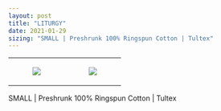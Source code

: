 ```yaml
---
layout: post
title: "LITURGY"
date: 2021-01-29
sizing: "SMALL | Preshrunk 100% Ringspun Cotton | Tultex"
---
```




<table style="width:100%;"><tr><td style="vertical-align:top;">
      <figure class="tmblr-full" data-orig-height="2048" data-orig-width="1365" data-orig-src="https://concertshirts.netlify.app/shirts/0510/0510-01.jpg"><img src="https://64.media.tumblr.com/9654a74744bdb1a2db80a65fb6ee3347/8587d62c3b7534e8-13/s540x810/5cbcf68d7b65400397fdbc9f897f139820a152db.jpg" data-orig-height="2048" data-orig-width="1365" data-orig-src="https://concertshirts.netlify.app/shirts/0510/0510-01.jpg"/></figure></td>
    <td style="vertical-align:top;">
      <figure class="tmblr-full" data-orig-height="2048" data-orig-width="1365" data-orig-src="https://concertshirts.netlify.app/shirts/0510/0510-02.jpg"><img src="https://64.media.tumblr.com/62f96c08d2a293f6e973b62ba84c1510/8587d62c3b7534e8-f1/s540x810/32d3380e102ab8bec64bb747be63938a479b77b1.jpg" data-orig-height="2048" data-orig-width="1365" data-orig-src="https://concertshirts.netlify.app/shirts/0510/0510-02.jpg"/></figure></td>
  </tr></table><p>
  SMALL | Preshrunk 100% Ringspun Cotton | Tultex
</p>

